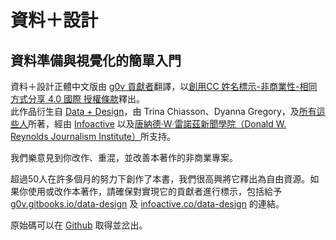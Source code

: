 <!--
Sections hidden for Gitbook publishing
	<section data-type="copyright-page">
Also, parameter replaced with text
	<h1>{{ title }}</h1>-->
<h1>資料＋設計</h1>
  <h2>資料準備與視覺化的簡單入門</h2>

 <p><span xmlns:dct="http://purl.org/dc/terms/" href="http://purl.org/dc/dcmitype/Text" property="dct:title" rel="dct:type">資料＋設計正體中文版</span>由 <a xmlns:cc="http://creativecommons.org/ns#" href="bit.ly/data-design-zh" property="cc:attributionName" rel="cc:attributionURL">g0v 貢獻者</a>翻譯，以<a href="https://creativecommons.org/licenses/by-nc-sa/4.0/deed.zh_TW" target="_blank">創用CC 姓名標示-非商業性-相同方式分享 4.0 國際 授權條款</a>釋出。<br />此作品衍生自 <a xmlns:dct="http://purl.org/dc/terms/" href="https://infoactive.co/data-design" rel="dct:source">Data + Design</a>，由 Trina Chiasson、Dyanna Gregory，及<a href="acknowledgments01.html" target="_blank">所有這些人</a>所著，經由  <a href="https://infoactive.co/" target="_blank">Infoactive</a> 以及<a href="http://www.rjionline.org/" target="_blank">唐納德·W·雷諾茲新聞學院（Donald W. Reynolds Journalism Institute）</a>所支持。</p>

我們樂意見到你改作、重混，並改善本著作的非商業專案。</p>

  <p>超過50人在許多個月的努力下創作了本書，我們很高興將它釋出為自由資源。如果你使用或改作本著作，請確保對實現它的貢獻者進行標示，包括給予 <a href="http://g0v.gitbooks.io/data-design" target="_blank">g0v.gitbooks.io/data-design</a> 及 <a href="https://infoactive.co/data-design" target="_blank">infoactive.co/data-design</a> 的連結。</p>

  <p>原始碼可以在 <a href="https://github.com/g0v/data-design" target="_blank">Github</a> 取得並岔出。</p>

<!--</section>-->